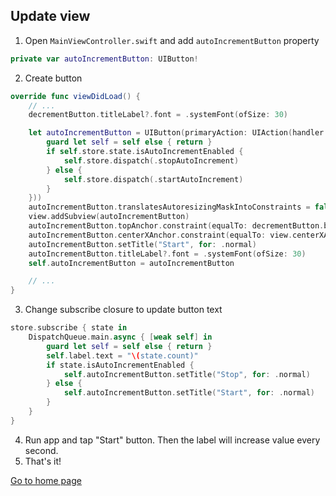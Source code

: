 ## Update view

1. Open `MainViewController.swift` and add `autoIncrementButton` property
```swift
private var autoIncrementButton: UIButton!
```
2. Create button
```swift
override func viewDidLoad() {
    // ...
    decrementButton.titleLabel?.font = .systemFont(ofSize: 30)

    let autoIncrementButton = UIButton(primaryAction: UIAction(handler: { [weak self] _ in
        guard let self = self else { return }
        if self.store.state.isAutoIncrementEnabled {
            self.store.dispatch(.stopAutoIncrement)
        } else {
            self.store.dispatch(.startAutoIncrement)
        }
    }))
    autoIncrementButton.translatesAutoresizingMaskIntoConstraints = false
    view.addSubview(autoIncrementButton)
    autoIncrementButton.topAnchor.constraint(equalTo: decrementButton.bottomAnchor, constant: 20).isActive = true
    autoIncrementButton.centerXAnchor.constraint(equalTo: view.centerXAnchor).isActive = true
    autoIncrementButton.setTitle("Start", for: .normal)
    autoIncrementButton.titleLabel?.font = .systemFont(ofSize: 30)
    self.autoIncrementButton = autoIncrementButton

    // ...
}
```
3. Change subscribe closure to update button text
```swift
store.subscribe { state in
    DispatchQueue.main.async { [weak self] in
        guard let self = self else { return }
        self.label.text = "\(state.count)"
        if state.isAutoIncrementEnabled {
            self.autoIncrementButton.setTitle("Stop", for: .normal)
        } else {
            self.autoIncrementButton.setTitle("Start", for: .normal)
        }
    }
}
```
4. Run app and tap "Start" button. Then the label will increase value every second.
5. That's it!

[Go to home page](https://github.com/cooler333/Highway)
